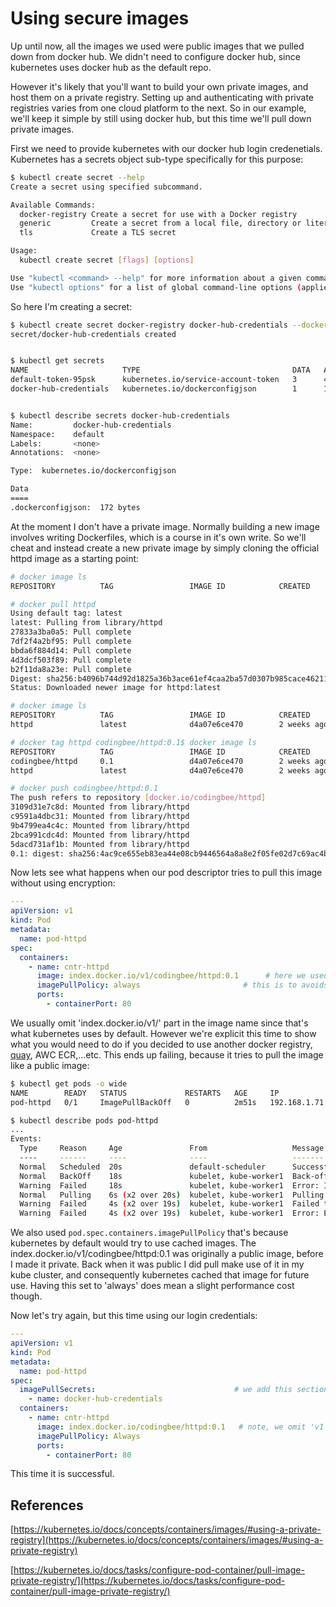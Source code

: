 # Using secure images

Up until now, all the images we used were public images that we pulled down from docker hub. We didn't need to configure docker hub, since kubernetes uses docker hub as the default repo. 

However it's likely that you'll want to build your own private images, and host them on a private registry. Setting up and authenticating with private registries varies from one cloud platform to the next. So in our example, we'll keep it simple by still using docker hub, but this time we'll pull down private images. 

First we need to provide kubernetes with our docker hub login credenetials. Kubernetes has a secrets object sub-type specifically for this purpose:

```bash
$ kubectl create secret --help
Create a secret using specified subcommand.

Available Commands:
  docker-registry Create a secret for use with a Docker registry
  generic         Create a secret from a local file, directory or literal value
  tls             Create a TLS secret

Usage:
  kubectl create secret [flags] [options]

Use "kubectl <command> --help" for more information about a given command.
Use "kubectl options" for a list of global command-line options (applies to all commands).
```

So here I'm creating a secret:


```bash
$ kubectl create secret docker-registry docker-hub-credentials --docker-server=https://index.docker.io/v1/ --docker-username=codingbee --docker-password=hotelviewdenmark --docker-email=not-used@ignore.com
secret/docker-hub-credentials created


$ kubectl get secrets
NAME                     TYPE                                  DATA   AGE
default-token-95psk      kubernetes.io/service-account-token   3      41h
docker-hub-credentials   kubernetes.io/dockerconfigjson        1      16s


$ kubectl describe secrets docker-hub-credentials
Name:         docker-hub-credentials
Namespace:    default
Labels:       <none>
Annotations:  <none>

Type:  kubernetes.io/dockerconfigjson

Data
====
.dockerconfigjson:  172 bytes
```

At the moment I don't have a private image. Normally building a new image involves writing Dockerfiles, which is a course in it's own write. So we'll cheat and instead create a new private image by simply cloning the official httpd image as a starting point:

```bash
# docker image ls
REPOSITORY          TAG                 IMAGE ID            CREATED             SIZE

# docker pull httpd
Using default tag: latest
latest: Pulling from library/httpd
27833a3ba0a5: Pull complete 
7df2f4a2bf95: Pull complete 
bbda6f884d14: Pull complete 
4d3dcf503f89: Pull complete 
b2f11da8a23e: Pull complete 
Digest: sha256:b4096b744d92d1825a36b3ace61ef4caa2ba57d0307b985cace4621139c285f7
Status: Downloaded newer image for httpd:latest

# docker image ls
REPOSITORY          TAG                 IMAGE ID            CREATED             SIZE
httpd               latest              d4a07e6ce470        2 weeks ago         132MB

# docker tag httpd codingbee/httpd:0.1$ docker image ls
REPOSITORY          TAG                 IMAGE ID            CREATED             SIZE
codingbee/httpd     0.1                 d4a07e6ce470        2 weeks ago         132MB
httpd               latest              d4a07e6ce470        2 weeks ago         132MB

# docker push codingbee/httpd:0.1
The push refers to repository [docker.io/codingbee/httpd]
3109d31e7c8d: Mounted from library/httpd 
c9591a4dbc31: Mounted from library/httpd 
9b4799ea4c4c: Mounted from library/httpd 
2bca991cdc4d: Mounted from library/httpd 
5dacd731af1b: Mounted from library/httpd 
0.1: digest: sha256:4ac9ce655eb83ea44e08cb9446564a8a8e2f05fe02d7c69ac4b15f22db4b1bcf size: 1367
```




Now lets see what happens when our pod descriptor tries to pull this image without using encryption:

```yaml
---
apiVersion: v1
kind: Pod
metadata:
  name: pod-httpd
spec:
  containers:
    - name: cntr-httpd
      image: index.docker.io/v1/codingbee/httpd:0.1      # here we used an image's fqdn
      imagePullPolicy: always                       # this is to avoids using cached images
      ports:
        - containerPort: 80
```

We usually omit 'index.docker.io/v1/' part in the image name since that's what kubernetes uses by default. However we're explicit this time to show what you would need to do if you decided to use another docker registry, [quay](https://quay.io/search), AWC ECR,...etc. This ends up failing, because it tries to pull the image like a public image:

```bash
$ kubectl get pods -o wide
NAME        READY   STATUS             RESTARTS   AGE     IP             NODE           NOMINATED NODE   READINESS GATES
pod-httpd   0/1     ImagePullBackOff   0          2m51s   192.168.1.71   kube-worker1   <none>           <none>

$ kubectl describe pods pod-httpd
...
Events:
  Type     Reason     Age               From                   Message
  ----     ------     ----              ----                   -------
  Normal   Scheduled  20s               default-scheduler      Successfully assigned default/pod-httpd to kube-worker1
  Normal   BackOff    18s               kubelet, kube-worker1  Back-off pulling image "index.docker.io/v1/codingbee/httpd:0.1"
  Warning  Failed     18s               kubelet, kube-worker1  Error: ImagePullBackOff
  Normal   Pulling    6s (x2 over 20s)  kubelet, kube-worker1  Pulling image "index.docker.io/v1/codingbee/httpd:0.1"
  Warning  Failed     4s (x2 over 19s)  kubelet, kube-worker1  Failed to pull image "index.docker.io/v1/codingbee/httpd:0.1": rpc error: code = Unknown desc = Error response from daemon: pull access denied for v1/codingbee/httpd, repository does not exist or may require 'docker login'
  Warning  Failed     4s (x2 over 19s)  kubelet, kube-worker1  Error: ErrImagePull

```

We also used `pod.spec.containers.imagePullPolicy` that's because kubernetes by default would try to use cached images. The index.docker.io/v1/codingbee/httpd:0.1 was originally a public image, before I made it private. Back when it was public I did pull make use of it in my kube cluster, and consequently kubernetes cached that image for future use. Having this set to 'always' does mean a slight performance cost though. 

Now let's try again, but this time using our login credentials:

```yaml
---
apiVersion: v1
kind: Pod
metadata:
  name: pod-httpd
spec:
  imagePullSecrets:                               # we add this section
    - name: docker-hub-credentials
  containers:
    - name: cntr-httpd
      image: index.docker.io/codingbee/httpd:0.1   # note, we omit 'v1', I think because authentication is not done in v1
      imagePullPolicy: Always
      ports:
        - containerPort: 80
```

This time it is successful.








## References
[https://kubernetes.io/docs/concepts/containers/images/#using-a-private-registry](https://kubernetes.io/docs/concepts/containers/images/#using-a-private-registry)

[https://kubernetes.io/docs/tasks/configure-pod-container/pull-image-private-registry/](https://kubernetes.io/docs/tasks/configure-pod-container/pull-image-private-registry/)
